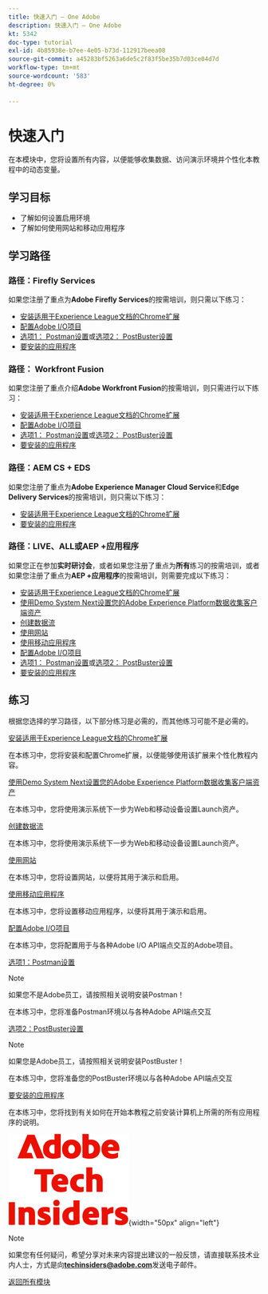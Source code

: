 ```yaml
---
title: 快速入门 — One Adobe
description: 快速入门 — One Adobe
kt: 5342
doc-type: tutorial
exl-id: 4b85938e-b7ee-4e05-b73d-112917beea08
source-git-commit: a45283bf5263a6de5c2f83f5be35b7d03ce04d7d
workflow-type: tm+mt
source-wordcount: '583'
ht-degree: 0%

---
```


# 快速入门

在本模块中，您将设置所有内容，以便能够收集数据、访问演示环境并个性化本教程中的动态变量。

## 学习目标

- 了解如何设置启用环境
- 了解如何使用网站和移动应用程序

## 学习路径

### 路径：Firefly Services

如果您注册了重点为&#x200B;**Adobe Firefly Services**&#x200B;的按需培训，则只需以下练习：

- [安装适用于Experience League文档的Chrome扩展](./ex1.md)
- [配置Adobe I/O项目](./ex6.md)
- [选项1： Postman设置](./ex7.md)或[选项2： PostBuster设置](./ex8.md)
- [要安装的应用程序](./ex9.md)

### 路径： Workfront Fusion

如果您注册了重点介绍&#x200B;**Adobe Workfront Fusion**&#x200B;的按需培训，则只需进行以下练习：

- [安装适用于Experience League文档的Chrome扩展](./ex1.md)
- [配置Adobe I/O项目](./ex6.md)
- [选项1： Postman设置](./ex7.md)或[选项2： PostBuster设置](./ex8.md)
- [要安装的应用程序](./ex9.md)

### 路径：AEM CS + EDS

如果您注册了重点为&#x200B;**Adobe Experience Manager Cloud Service**&#x200B;和&#x200B;**Edge Delivery Services**&#x200B;的按需培训，则只需以下练习：

- [安装适用于Experience League文档的Chrome扩展](./ex1.md)
- [要安装的应用程序](./ex9.md)

### 路径：LIVE、ALL或AEP +应用程序

如果您正在参加&#x200B;**实时研讨会**，或者如果您注册了重点为&#x200B;**所有**&#x200B;练习的按需培训，或者如果您注册了重点为&#x200B;**AEP +应用程序**&#x200B;的按需培训，则需要完成以下练习：

- [安装适用于Experience League文档的Chrome扩展](./ex1.md)
- [使用Demo System Next设置您的Adobe Experience Platform数据收集客户端资产](./ex2.md)
- [创建数据流](./ex3.md)
- [使用网站](./ex4.md)
- [使用移动应用程序](./ex5.md)
- [配置Adobe I/O项目](./ex6.md)
- [选项1： Postman设置](./ex7.md)或[选项2： PostBuster设置](./ex8.md)
- [要安装的应用程序](./ex9.md)

## 练习

根据您选择的学习路径，以下部分练习是必需的，而其他练习可能不是必需的。

[安装适用于Experience League文档的Chrome扩展](./ex1.md)

在本练习中，您将安装和配置Chrome扩展，以便能够使用该扩展来个性化教程内容。

[使用Demo System Next设置您的Adobe Experience Platform数据收集客户端资产](./ex2.md)

在本练习中，您将使用演示系统下一步为Web和移动设备设置Launch资产。

[创建数据流](./ex3.md)

在本练习中，您将使用演示系统下一步为Web和移动设备设置Launch资产。

[使用网站](./ex4.md)

在本练习中，您将设置网站，以便将其用于演示和启用。

[使用移动应用程序](./ex5.md)

在本练习中，您将设置移动应用程序，以便将其用于演示和启用。

[配置Adobe I/O项目](./ex6.md)

在本练习中，您将配置用于与各种Adobe I/O API端点交互的Adobe项目。

[选项1：Postman设置](./ex7.md)

>[!NOTE]
>
>如果您不是Adobe员工，请按照相关说明安装Postman！

在本练习中，您将准备Postman环境以与各种Adobe API端点交互

[选项2：PostBuster设置](./ex8.md)

>[!NOTE]
>
>如果您是Adobe员工，请按照相关说明安装PostBuster！

在本练习中，您将准备您的PostBuster环境以与各种Adobe API端点交互

[要安装的应用程序](./ex9.md)

在本练习中，您将找到有关如何在开始本教程之前安装计算机上所需的所有应用程序的说明。

![技术内部人士](./../../../assets/images/techinsiders.png){width="50px" align="left"}

>[!NOTE]
>
>如果您有任何疑问，希望分享对未来内容提出建议的一般反馈，请直接联系技术业内人士，方式是向&#x200B;**techinsiders@adobe.com**&#x200B;发送电子邮件。

[返回所有模块](../../../overview.md)
